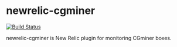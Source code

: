 # newrelic-cgminer
[![Build Status](https://travis-ci.org/2ndalpha/newrelic-cgminer.png?branch=master)](https://travis-ci.org/2ndalpha/newrelic-cgminer)

newrelic-cgminer is New Relic plugin for monitoring CGminer boxes.
